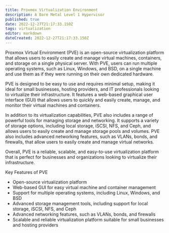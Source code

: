 ```yaml
---
title: Proxmox Virtualization Environment
description: A Bare Metal Level 1 Hypervisor
published: true
date: 2022-12-27T21:17:33.150Z
tags: virtualization
editor: markdown
dateCreated: 2022-12-27T21:17:33.150Z
---
```


Proxmox Virtual Environment (PVE) is an open-source virtualization platform that allows users to easily create and manage virtual machines, containers, and storage on a single physical server. With PVE, users can run multiple operating systems, such as Linux, Windows, and BSD, on a single machine and use them as if they were running on their own dedicated hardware.

PVE is designed to be easy to use and requires minimal setup, making it ideal for small businesses, hosting providers, and IT professionals looking to virtualize their infrastructure. It features a web-based graphical user interface (GUI) that allows users to quickly and easily create, manage, and monitor their virtual machines and containers.

In addition to its virtualization capabilities, PVE also includes a range of powerful tools for managing storage and networking. It supports a variety of storage options, including local storage, iSCSI, NFS, and Ceph, and allows users to easily create and manage storage pools and volumes. PVE also includes advanced networking features, such as VLANs, bonds, and firewalls, that allow users to easily create and manage virtual networks.

Overall, PVE is a reliable, scalable, and easy-to-use virtualization platform that is perfect for businesses and organizations looking to virtualize their infrastructure.

Key Features of PVE
- Open-source virtualization platform
- Web-based GUI for easy virtual machine and container management
- Support for multiple operating systems, including Linux, Windows, and BSD
- Advanced storage management tools, including support for local storage, iSCSI, NFS, and Ceph
- Advanced networking features, such as VLANs, bonds, and firewalls
- Scalable and reliable virtualization platform suitable for small businesses and hosting providers